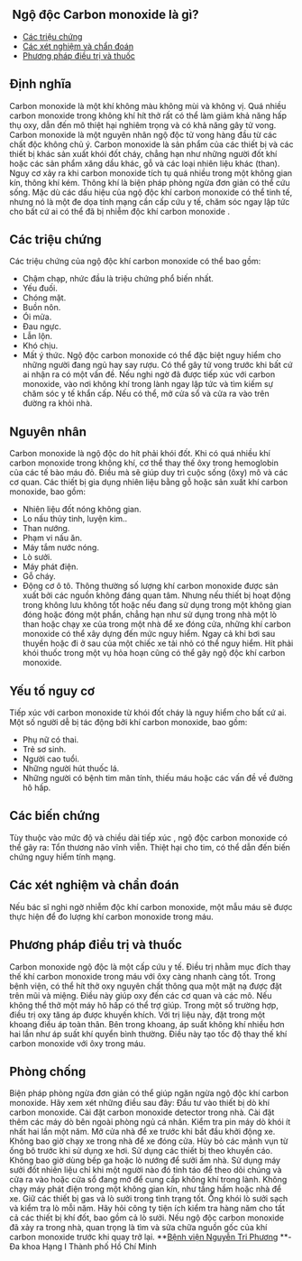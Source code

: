 ## ️ Ngộ độc Carbon monoxide là gì?

  * [Các triệu chứng](https://bvnguyentriphuong.com.vn/benh-nghe-nghiep/ngo-doc-carbon-monoxide-la-gi#cc-triu-chng)
  * [Các xét nghiệm và chẩn đoán](https://bvnguyentriphuong.com.vn/benh-nghe-nghiep/ngo-doc-carbon-monoxide-la-gi#cc-xt-nghim-v-chn-on)
  * [Phương pháp điều trị và thuốc](https://bvnguyentriphuong.com.vn/benh-nghe-nghiep/ngo-doc-carbon-monoxide-la-gi#phng-php-iu-tr-v-thuc)


## **Định nghĩa**
Carbon monoxide là một khí không màu không mùi và không vị. Quá nhiều carbon monoxide trong không khí hít thở rất có thể làm giảm khả năng hấp thụ oxy, dẫn đến mô thiệt hại nghiêm trọng và có khả năng gây tử vong. Carbon monoxide là một nguyên nhân ngộ độc tử vong hàng đầu từ các chất độc không chủ ý.
Carbon monoxide là sản phẩm của các thiết bị và các thiết bị khác sản xuất khói đốt cháy, chẳng hạn như những người đốt khí hoặc các sản phẩm xăng dầu khác, gỗ và các loại nhiên liệu khác (than). Nguy cơ xảy ra khi carbon monoxide tích tụ quá nhiều trong một không gian kín, thông khí kém. Thông khí là biện pháp phòng ngừa đơn giản có thể cứu sống.
Mặc dù các dấu hiệu của ngộ độc khí carbon monoxide có thể tinh tế, nhưng nó là một đe dọa tính mạng cần cấp cứu y tế, chăm sóc ngay lập tức cho bất cứ ai có thể đã bị nhiễm độc khí carbon monoxide .
## **Các triệu chứng**
Các triệu chứng của ngộ độc khí carbon monoxide có thể bao gồm:
- Chậm chạp, nhức đầu là triệu chứng phổ biến nhất. 
- Yếu đuối.
- Chóng mặt.
- Buồn nôn.
- Ói mửa.
- Đau ngực.
- Lẫn lộn.
- Khó chịu.
- Mất ý thức.
Ngộ độc carbon monoxide có thể đặc biệt nguy hiểm cho những người đang ngủ hay say rượu. Có thể gây tử vong trước khi bất cứ ai nhận ra có một vấn đề.
Nếu nghi ngờ đã được tiếp xúc với carbon monoxide, vào nơi không khí trong lành ngay lập tức và tìm kiếm sự chăm sóc y tế khẩn cấp. Nếu có thể, mở cửa sổ và cửa ra vào trên đường ra khỏi nhà.
## **Nguyên nhân**
Carbon monoxide là ngộ độc do hít phải khói đốt. Khi có quá nhiều khí carbon monoxide trong không khí, cơ thể thay thế ôxy trong hemoglobin của các tế bào máu đỏ. Điều mà sẽ giúp duy trì cuộc sống (ôxy) mô và các cơ quan.
Các thiết bị gia dụng nhiên liệu bằng gỗ hoặc sản xuất khí carbon monoxide, bao gồm:
- Nhiên liệu đốt nóng không gian.
- Lo nấu thủy tinh, luyện kim..
- Than nướng.
- Phạm vi nấu ăn.
- Máy tắm nước nóng.
- Lò sưởi.
- Máy phát điện.
- Gỗ cháy.
- Động cơ ô tô.
Thông thường số lượng khí carbon monoxide được sản xuất bởi các nguồn không đáng quan tâm. Nhưng nếu thiết bị hoạt động trong không lưu không tốt hoặc nếu đang sử dụng trong một không gian đóng hoặc đóng một phần, chẳng hạn như sử dụng trong nhà một lò than hoặc chạy xe của trong một nhà để xe đóng cửa, những khí carbon monoxide có thể xây dựng đến mức nguy hiểm. Ngay cả khi bơi sau thuyền hoặc đi ở sau của một chiếc xe tải nhỏ có thể nguy hiểm.
Hít phải khói thuốc trong một vụ hỏa hoạn cũng có thể gây ngộ độc khí carbon monoxide.
## **Yếu tố nguy cơ**
Tiếp xúc với carbon monoxide từ khói đốt cháy là nguy hiểm cho bất cứ ai. Một số người dễ bị tác động bởi khí carbon monoxide, bao gồm:
- Phụ nữ có thai.
- Trẻ sơ sinh.
- Người cao tuổi.
- Những người hút thuốc lá.
- Những người có bệnh tim mãn tính, thiếu máu hoặc các vấn đề về đường hô hấp.
## **Các biến chứng**
Tùy thuộc vào mức độ và chiều dài tiếp xúc , ngộ độc carbon monoxide có thể gây ra:
Tổn thương não vĩnh viễn.
Thiệt hại cho tim, có thể dẫn đến biến chứng nguy hiểm tính mạng.
## **Các xét nghiệm và chẩn đoán**
Nếu bác sĩ nghi ngờ nhiễm độc khí carbon monoxide, một mẫu máu sẽ được thực hiện để đo lượng khí carbon monoxide trong máu.
## **Phương pháp điều trị và thuốc**
Carbon monoxide ngộ độc là một cấp cứu y tế. Điều trị nhằm mục đích thay thế khí carbon monoxide trong máu với ôxy càng nhanh càng tốt. Trong bệnh viện, có thể hít thở oxy nguyên chất thông qua một mặt nạ được đặt trên mũi và miệng. Điều này giúp oxy đến các cơ quan và các mô. Nếu không thể thở một máy hô hấp có thể trợ giúp.
Trong một số trường hợp, điều trị oxy tăng áp được khuyến khích. Với trị liệu này, đặt trong một khoang điều áp toàn thân. Bên trong khoang, áp suất không khí nhiều hơn hai lần như áp suất khí quyển bình thường. Điều này tạo tốc độ thay thế khí carbon monoxide với ôxy trong máu.
## **Phòng chống**
Biện pháp phòng ngừa đơn giản có thể giúp ngăn ngừa ngộ độc khí carbon monoxide. Hãy xem xét những điều sau đây:
Đầu tư vào thiết bị dò khí carbon monoxide. Cài đặt carbon monoxide detector trong nhà. Cài đặt thêm các máy dò bên ngoài phòng ngủ cá nhân. Kiểm tra pin máy dò khói ít nhất hai lần một năm.
Mở cửa nhà để xe trước khi bắt đầu khởi động xe. Không bao giờ chạy xe trong nhà để xe đóng cửa. Hủy bỏ các mảnh vụn từ ống bô trước khi sử dụng xe hơi.
Sử dụng các thiết bị theo khuyến cáo. Không bao giờ dùng bếp ga hoặc lò nướng để sưởi ấm nhà. Sử dụng máy sưởi đốt nhiên liệu chỉ khi một người nào đó tỉnh táo để theo dõi chúng và cửa ra vào hoặc cửa sổ đang mở để cung cấp không khí trong lành. Không chạy máy phát điện trong một không gian kín, như tầng hầm hoặc nhà để xe.
Giữ các thiết bị gas và lò sưởi trong tình trạng tốt. Ống khói lò sưởi sạch và kiểm tra lò mỗi năm. Hãy hỏi công ty tiện ích kiểm tra hàng năm cho tất cả các thiết bị khí đốt, bao gồm cả lò sưởi.
Nếu ngộ độc carbon monoxide đã xảy ra trong nhà, quan trọng là tìm và sửa chữa nguồn gốc của khí carbon monoxide trước khi quay trở lại.
**[Bệnh viện Nguyễn Tri Phương](https://bvnguyentriphuong.com.vn/) **- Đa khoa Hạng I Thành phố Hồ Chí Minh

